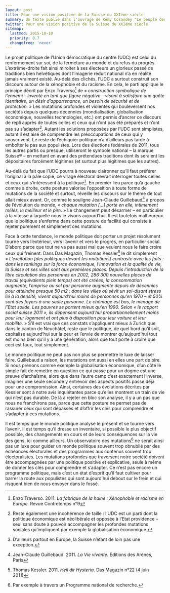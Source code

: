 ```yaml
---
layout: post
title: Pour une vision positive de la Suisse du XXIème siècle
summary: Un texte publié dans l'ouvrage de Rémy Cosandey "Le peuple des moutons" publié en septembre 2011 par les Editions G-d'encre 
twitter: Pour une vision positive de la Suisse du XXIème siècle
sitemap:
  lastmod: 2015-10-10
  priority: 0.7
  changefreq: 'never'
---
```


Le projet politique de l’Union démocratique du centre (UDC) est celui du renfermement sur soi, de la fermeture au monde et du 
refus du progrès. L’extrême-droite fait ainsi miroiter à ses électeurs un glorieux passé de traditions bien helvétiques dont 
l’imagerie réduit national n’a en réalité jamais vraiment existé. Au-delà des clichés, l’UDC a surtout construit son discours 
autour de la xénophobie et du racisme. En cela, le parti applique le principe décrit par Enzo Traverso[^traverso] de « *construction 
symbolique de l’ennemi – inventé en tant que figure négative – visant à satisfaire une quête identitaire, un désir 
d’appartenance, un besoin de sécurité et de protection.* » Les mutations profondes et violentes qui bouleversent nos sociétés 
depuis quelques décennies (mondialisation, globalisation économique, nouvelles technologies, etc.) ont permis d’ancrer ce 
discours de repli auprès de toutes celles et ceux qui n’ont pas été préparés et n’ont pas su s’adapter[^note2]. Autant les solutions 
proposées par l’UDC sont simplistes, autant il est aisé de comprendre les préoccupations de ceux qui y souscrivent. 
Le reste de l’échiquier politique n’a d’ailleurs pas tardé à emboîter le pas aux populistes. Lors des élections fédérales 
de 2011, tous les autres partis ou presque, utiliseront le symbole national – la marque Suisse® – en mettant en avant des 
prétendues traditions dont ils seraient les dépositaires forcément légitimes (et surtout plus légitimes que les autres). 

Au-delà du fait que l’UDC pourra à nouveau claironner qu’il faut préférer l’original à la pâle copie, ce virage électoral 
devrait interroger toutes celles et ceux qui s’intéressent à la politique[^note3]. En premier lieu parce qu’à gauche comme à droite, 
cette posture valorise l’opposition à toute forme de mutations de la société et surtout, réveille les discours sur le thème 
de tout allait mieux avant. Or, comme le souligne Jean-Claude Guillebaud[^guillebaud] à propos de l’évolution du monde, « *chaque 
mutation […] porte en elle, intimement mêlés, le meilleur et le pire.* » Le changement peut désarmer – en particulier à la 
vitesse à laquelle nous le vivons aujourd’hui. Il est toutefois malheureux que le politique s’enferme dans cette posture 
de facilité qui consiste à rejeter purement et simplement ces mutations.

Face à cette tendance, le monde politique doit porter un projet résolument tourné vers l’extérieur, vers l’avenir et vers 
le progrès, en particulier social. D’abord parce que tout ne va pas aussi mal que veulent nous le faire croire ceux qui 
freinent. Dans Das Magazin, Thomas Kessler[^kessler] le dit simplement « *L’excitation [des politiques devant les mutations] contraste 
avec les faits : dans les rankings sur la force économique, l’innovation et la qualité de vie, la Suisse et ses villes sont 
aux premières places. Depuis l’introduction de la libre circulation des personnes en 2002, 286'300 nouvelles places de 
travail (équivalents plein temps) ont été créées, la consommation augmente, l’emprise au sol par personne augmente depuis 
de décennies pour atteindre presque 50 m2 ; dans les villes où sévit un soi-disant  stress lié à la densité, vivent 
aujourd’hui moins de personnes qu’en 1970 – et 50% sont des foyers à une seule personne. Le chômage est bas, le ménage de 
l’Etat solide. Les pauvres se portent mieux qu’en 1990. Selon « *le rapport social suisse 2011* », ils dépensent 
aujourd’hui proportionnellement moins pour leur logement et ont plus à disposition pour leur voiture et leur mobilité.* » 
S’il est vrai que ces constats s’appliquent mieux à Zurich que dans le canton de Neuchâtel, reste que le politique, de quel 
bord qu’il soit, capitalise aujourd’hui sur la peur et l’envie de montrer qu’aujourd’hui tout est moins bien qu’il y a une 
génération, alors que tout porte à croire que ceci est faux, tout simplement.

Le monde politique ne peut pas non plus se permettre le luxe de laisser faire. Guillebaud a raison, les mutations ont 
aussi en elles une part de pire. Si nous prenons comme exemple la globalisation économique, d’un côté le simple 
fait de remettre en question ce qui passe pour un dogme est une preuve d’archaïsme, alors que dans l’autre camp c’est 
exactement l’inverse, imaginer une seule seconde y entrevoir des aspects positifs passe déjà pour une compromission. Ainsi, 
certaines des évolutions décrites par Kessler sont à notre avis inquiétantes parce qu’elles montrent un train de vie qui n’est 
pas durable. De là à rejeter en bloc son analyse, il y a un pas que nous ne franchirons pas, parce que cette posture ne 
permet pas de rassurer ceux qui sont dépassés et d’offrir les clés pour comprendre et s’adapter à ces mutations.

Il est temps que le monde politique analyse le présent et se tourne vers l’avenir. Il est temps qu’il dresse un inventaire, 
si possible le plus objectif possible, des changements en cours et de leurs conséquences sur la vie des gens, ici comme 
ailleurs. Un observatoire des mutations[^note6] ne serait ainsi pas un luxe pour guider un monde politique souvent trop obnubilé 
par des échéances électorales et des programmes aux contenus souvent trop électoralistes. Les mutations profondes que 
traversent notre société doivent être accompagnées par une politique positive et explicative, seule à même de donner les 
clés pour comprendre et s’adapter. Ce n’est pas encore un programme politique, mais c’est un état d’esprit qu’il faut 
cultiver pour barrer la route aux populistes qui sont aujourd’hui debout sur le frein et qui risquent bien de nous envoyer 
dans le fossé.

[^traverso]: Enzo Traverso. 2011. *La fabrique de la haine : Xénophobie et racisme en Europe.* Revue Contretemps n°9
[^note2]: Reste également une incohérence de taille : l’UDC est un parti dont la politique économique est néolibérale et opposée à l’Etat providence – seul sans doute à pouvoir accompagner les profondes mutations sociales qu’impliquent par exemple la globalisation économique. 
[^note3]: D’ailleurs partout en Europe, la Suisse n’étant de loin pas une exception.
[^guillebaud]: Jean-Claude Guillebaud. 2011. *La Vie vivante.* Editions des Arènes, Paris
[^kessler]: Thomas Kessler. 2011. *Heil dir Hysteria.* Das Magazin n°22 (4 juin 2011)
[^note6]: Par exemple à travers un Programme national de recherche.